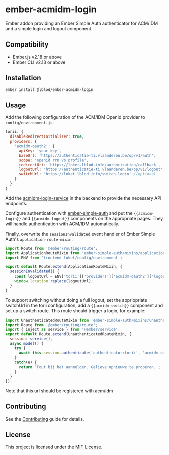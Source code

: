 ember-acmidm-login
==============================================================================

Ember addon providing an Ember Simple Auth authenticator for ACM/IDM and a simple login and logout component.


Compatibility
------------------------------------------------------------------------------

* Ember.js v2.18 or above
* Ember CLI v2.13 or above


Installation
------------------------------------------------------------------------------

```
ember install @lblod/ember-acmidm-login
```


Usage
------------------------------------------------------------------------------
Add the following configuration of the ACM/IDM OpenId provider to `config/environment.js`:

```javascript
torii: {
  disableRedirectInitializer: true,
  providers: {
    'acmidm-oauth2': {
      apiKey: 'your-key',
      baseUrl: 'https://authenticatie-ti.vlaanderen.be/op/v1/auth',
      scope: 'openid rrn vo profile',
      redirectUri: 'https://loket.lblod.info/authorization/callback',
      logoutUrl: 'https://authenticatie-ti.vlaanderen.be/op/v1/logout',
      switchUrl: 'https://loket.lblod.info/switch-login' //optional
    }
  }
}
```

Add the [acmidm-login-service](http://github.com/lblod/acmidm-login-service) in the backend to provide the necessary API endpoints.

Configure authentication with [ember-simple-auth](https://github.com/simplabs/ember-simple-auth) and put the `{{acmidm-login}}` and `{{acmidm-logout}}` components on the appropriate pages. They will handle authentication with ACM/IDM automatically.

Finally, overwrite the `sessionInvalidated` event handler of Ember Simple Auth's `application-route-mixin`:

```javascript
import Route from '@ember/routing/route';
import ApplicationRouteMixin from 'ember-simple-auth/mixins/application-route-mixin';
import ENV from 'frontend-loket/config/environment';

export default Route.extend(ApplicationRouteMixin, {
  sessionInvalidated() {
    const logoutUrl = ENV['torii']['providers']['acmidm-oauth2']['logoutUrl'];
    window.location.replace(logoutUrl);
  }
}
```

To support switching without doing a full logout, set the appriopriate switchUrl in the torii configuration, add a `{{acmidm-switch}}` component and set up a switch route. This route should trigger a login, for example:

```javascript
import UnauthenticatedRouteMixin from 'ember-simple-auth/mixins/unauthenticated-route-mixin';
import Route from '@ember/routing/route';
import { inject as service } from '@ember/service';
export default Route.extend(UnauthenticatedRouteMixin, {
  session: service(),
  async model() {
    try {
      await this.session.authenticate('authenticator:torii', 'acmidm-oauth2');
    }
    catch(e) {
      return 'Fout bij het aanmelden. Gelieve opnieuwe te proberen.';
    }
  }
});
```

Note that this url should be registered with acm/idm

Contributing
------------------------------------------------------------------------------

See the [Contributing](CONTRIBUTING.md) guide for details.


License
------------------------------------------------------------------------------

This project is licensed under the [MIT License](LICENSE.md).
